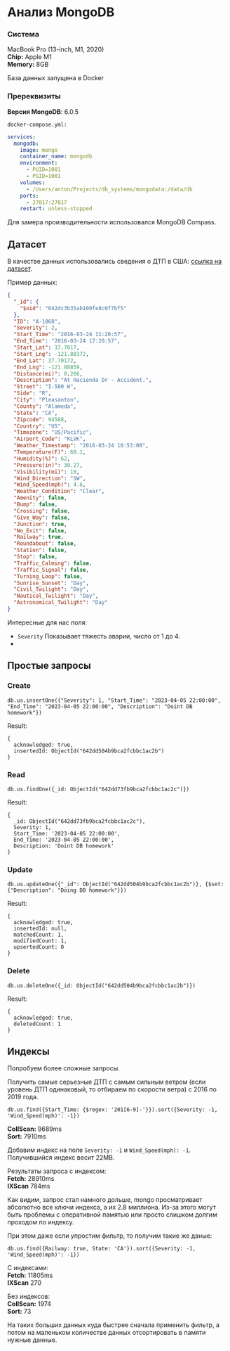 # Анализ MongoDB

### Система
MacBook Pro (13-inch, M1, 2020)\
**Chip:** Apple M1\
**Memory:** 8GB

База данных запущена в Docker

### Пререквизиты

**Версия MongoDB**: 6.0.5

`docker-compose.yml:`
```yaml
services:
  mongodb:
    image: mongo
    container_name: mongodb
    environment:
      - PUID=1001
      - PGID=1001
    volumes:
      - /Users/anton/Projects/db_systems/mongodata:/data/db
    ports:
      - 27017:27017
    restart: unless-stopped
```

Для замера производительности использовался MongoDB Compass.

## Датасет

В качестве данных использовались сведения о ДТП в США:
[ссылка на датасет](https://www.kaggle.com/datasets/sobhanmoosavi/us-accidents).

Пример данных:
```json
{
  "_id": {
    "$oid": "642dc3b35ab100fe8c0f7bf5"
  },
  "ID": "A-1068",
  "Severity": 2,
  "Start_Time": "2016-03-24 11:20:57",
  "End_Time": "2016-03-24 17:20:57",
  "Start_Lat": 37.7017,
  "Start_Lng": -121.88372,
  "End_Lat": 37.70172,
  "End_Lng": -121.88859,
  "Distance(mi)": 0.266,
  "Description": "At Hacienda Dr - Accident.",
  "Street": "I-580 W",
  "Side": "R",
  "City": "Pleasanton",
  "County": "Alameda",
  "State": "CA",
  "Zipcode": 94588,
  "Country": "US",
  "Timezone": "US/Pacific",
  "Airport_Code": "KLVK",
  "Weather_Timestamp": "2016-03-24 10:53:00",
  "Temperature(F)": 60.1,
  "Humidity(%)": 62,
  "Pressure(in)": 30.27,
  "Visibility(mi)": 10,
  "Wind_Direction": "SW",
  "Wind_Speed(mph)": 4.6,
  "Weather_Condition": "Clear",
  "Amenity": false,
  "Bump": false,
  "Crossing": false,
  "Give_Way": false,
  "Junction": true,
  "No_Exit": false,
  "Railway": true,
  "Roundabout": false,
  "Station": false,
  "Stop": false,
  "Traffic_Calming": false,
  "Traffic_Signal": false,
  "Turning_Loop": false,
  "Sunrise_Sunset": "Day",
  "Civil_Twilight": "Day",
  "Nautical_Twilight": "Day",
  "Astronomical_Twilight": "Day"
}
```

Интересные для нас поля:
* `Severity` Показывает тяжесть аварии, число от 1 до 4.
* 

## Простые запросы

### Create

```
db.us.insertOne({"Severity": 1, "Start_Time": "2023-04-05 22:00:00", "End_Time": "2023-04-05 22:00:00", "Description": "Doint DB homework"})
```
Result:
```
{
  acknowledged: true,
  insertedId: ObjectId("642dd504b9bca2fcbbc1ac2b")
}
```

### Read
```
db.us.findOne({_id: ObjectId("642dd73fb9bca2fcbbc1ac2c")})
```
Result:
```
{
  _id: ObjectId("642dd73fb9bca2fcbbc1ac2c"),
  Severity: 1,
  Start_Time: '2023-04-05 22:00:00',
  End_Time: '2023-04-05 22:00:00',
  Description: 'Doint DB homework'
}
```

### Update
```
db.us.updateOne({"_id": ObjectId("642dd504b9bca2fcbbc1ac2b")}, {$set: {"Description": "Doing DB homework"}})
```
Result:
```
{
  acknowledged: true,
  insertedId: null,
  matchedCount: 1,
  modifiedCount: 1,
  upsertedCount: 0
}
```

### Delete
```
db.us.deleteOne({_id: ObjectId("642dd504b9bca2fcbbc1ac2b")})
```
Result:
```
{
  acknowledged: true,
  deletedCount: 1
}
```

## Индексы

Попробуем более сложные запросы.

Получить самые серьезные ДТП с самым сильным ветром (если уровень ДТП одинаковый, то отбираем по скорости ветра) с 2016 по 2019 года.
```
db.us.find({Start_Time: {$regex: '201[6-9]-'}}).sort({Severity: -1, 'Wind_Speed(mph)': -1})
```
**CollScan:** 9689ms\
**Sort:** 7910ms

Добавим индекс на поле `Severity: -1` и `Wind_Speed(mph): -1`.
Получившийся индекс весит 22MB. 

Результаты запроса с индексом:\
**Fetch:** 28910ms\
**IXScan** 784ms

Как видим, запрос стал намного дольше, mongo просматривает абсолютно
все ключи индекса, а их 2.8 миллиона. Из-за этого могут быть проблемы с оперативной памятью или просто 
слишком долгим проходом по индексу.

При этом даже если упростим фильтр, то получим такие же даные:
```
db.us.find({Railway: true, State: 'CA'}).sort({Severity: -1, 'Wind_Speed(mph)': -1})
```
С индексами:\
**Fetch:** 11805ms\
**IXScan** 270

Без индексов:\
**CollScan:** 1974\
**Sort:** 73

На таких больших данных куда быстрее сначала применить фильтр, а потом на маленьком количестве данных отсортировать в памяти
нужные данные.

